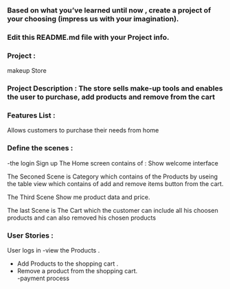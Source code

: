 

### Based on what you’ve learned until now , create a project of your choosing (impress us with your imagination).
### Edit this README.md file with your Project info.


### Project : 
makeup Store

### Project Description : The store sells make-up tools and enables the user to purchase, add products and remove from the cart


### Features List :
Allows customers to purchase their needs from home

### Define the scenes : 
-the login
Sign up
The Home screen contains of :
Show welcome interface


The Seconed Scene is Category which contains of the Products by useing the table view which contains of add and remove items button from the cart.


The Third Scene Show me product data and price.

The last Scene is The Cart which the customer can include all his choosen products and can also removed his chosen products 



### User Stories :
User logs in
-view the Products .
- Add Products to the shopping cart .
- Remove a product from the shopping cart.   
-payment process



#### 

